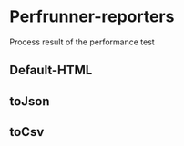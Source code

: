 # Perfrunner-reporters

Process result of the performance test

## Default-HTML

## toJson

## toCsv